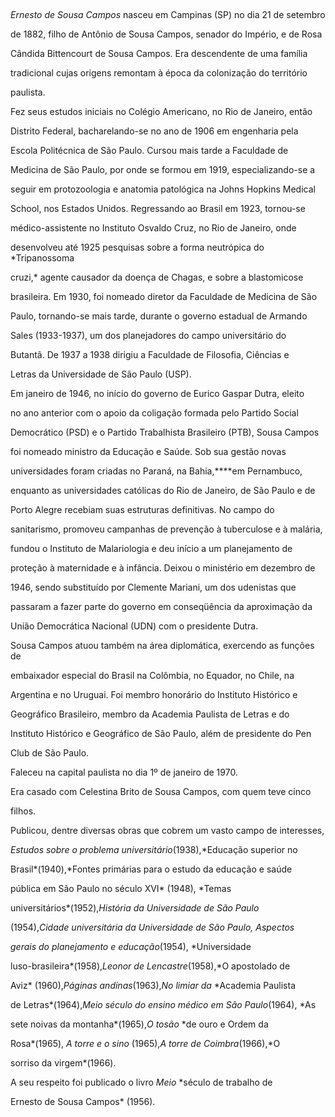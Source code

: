 

 



*Ernesto de Sousa Campos* nasceu em Campinas (SP) no dia 21 de setembro

de 1882, filho de Antônio de Sousa Campos, senador do Império, e de Rosa

Cândida Bittencourt de Sousa Campos. Era descendente de uma família

tradicional cujas origens remontam à época da colonização do território

paulista.



Fez seus estudos iniciais no Colégio Americano, no Rio de Janeiro, então

Distrito Federal, bacharelando-se no ano de 1906 em engenharia pela

Escola Politécnica de São Paulo. Cursou mais tarde a Faculdade de

Medicina de São Paulo, por onde se formou em 1919, especializando-se a

seguir em protozoologia e anatomia patológica na Johns Hopkins Medical

School, nos Estados Unidos. Regressando ao Brasil em 1923, tornou-se

médico-assistente no Instituto Osvaldo Cruz, no Rio de Janeiro, onde

desenvolveu até 1925 pesquisas sobre a forma neutrópica do *Tripanossoma

cruzi,* agente causador da doença de Chagas, e sobre a blastomicose

brasileira. Em 1930, foi nomeado diretor da Faculdade de Medicina de São

Paulo, tornando-se mais tarde, durante o governo estadual de Armando

Sales (1933-1937), um dos planejadores do campo universitário do

Butantã. De 1937 a 1938 dirigiu a Faculdade de Filosofia, Ciências e

Letras da Universidade de São Paulo (USP).



Em janeiro de 1946, no início do governo de Eurico Gaspar Dutra, eleito

no ano anterior com o apoio da coligação formada pelo Partido Social

Democrático (PSD) e o Partido Trabalhista Brasileiro (PTB), Sousa Campos

foi nomeado ministro da Educação e Saúde. Sob sua gestão novas

universidades foram criadas no Paraná, na Bahia,****em Pernambuco,

enquanto as universidades católicas do Rio de Janeiro, de São Paulo e de

Porto Alegre recebiam suas estruturas definitivas. No campo do

sanitarismo, promoveu campanhas de prevenção à tuberculose e à malária,

fundou o Instituto de Malariologia e deu início a um planejamento de

proteção à maternidade e à infância. Deixou o ministério em dezembro de

1946, sendo substituído por Clemente Mariani, um dos udenistas que

passaram a fazer parte do governo em conseqüência da aproximação da

União Democrática Nacional (UDN) com o presidente Dutra.



Sousa Campos atuou também na área diplomática, exercendo as funções de

embaixador especial do Brasil na Colômbia, no Equador, no Chile, na

Argentina e no Uruguai. Foi membro honorário do Instituto Histórico e

Geográfico Brasileiro, membro da Academia Paulista de Letras e do

Instituto Histórico e Geográfico de São Paulo, além de presidente do Pen

Club de São Paulo.



Faleceu na capital paulista no dia 1º de janeiro de 1970.



Era casado com Celestina Brito de Sousa Campos, com quem teve cinco

filhos.



Publicou, dentre diversas obras que cobrem um vasto campo de interesses,

*Estudos* *sobre o problema universitário*(1938),*Educação superior no

Brasil*(1940),*Fontes primárias para o estudo da educação e saúde

pública em São Paulo no século XVI* (1948), *Temas

universitários*(1952),*História da Universidade de São Paulo*

(1954),*Cidade universitária da Universidade de São Paulo, Aspectos*

*gerais do planejamento e educação*(1954), *Universidade

luso-brasileira*(1958),*Leonor* *de Lencastre*(1958),*O apostolado de

Aviz* (1960),*Páginas andinas*(1963),*No limiar da* *Academia Paulista

de Letras*(1964),*Meio século do ensino médico em São Paulo*(1964), *As

sete noivas da montanha*(1965),*O tosão* *de ouro e Ordem da

Rosa*(1965), *A torre e o* *sino* (1965),*A torre de Coimbra*(1966),*O

sorriso da virgem*(1966).



A seu respeito foi publicado o livro *Meio* *século de trabalho de

Ernesto de Sousa Campos* (1956).



 



 



